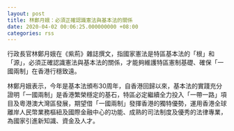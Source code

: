```yaml
---
layout: post
title: 林鄭月娥：必須正確認識憲法與基本法的關係
date: 2020-04-02 00:06:25.000000000 +08:00
categories: rss
---
```


行政長官林鄭月娥在《紫荊》雜誌撰文，指國家憲法是特區基本法的「根」和「源」，必須正確認識憲法與基本法的關係，才能夠維護特區憲制基礎、確保「一國兩制」在香港行穩致遠。

林鄭月娥表示，今年是基本法頒布30周年，自香港回歸以來，基本法的實踐充分證明「一國兩制」是香港繁榮穩定的基石，特區必定繼續全力投入「一帶一路」項目及粵港澳大灣區發展，期望借「一國兩制」發揮香港的獨特優勢，運用香港全球離岸人民幣業務樞紐及國際金融中心的功能、成熟的司法制度及優秀的法律專業，為國家引進新知識、資金及人才。
